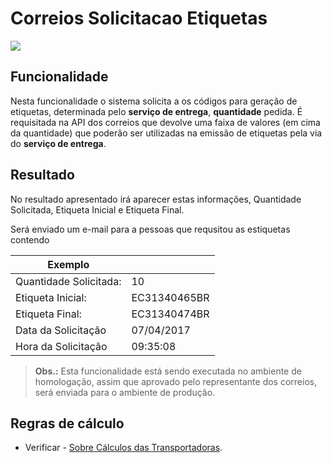# Correios Solicitacao Etiquetas

![](http://developers.connectparts.com.br/imagens/solicitacaoEtiquetas01.png)

## Funcionalidade

Nesta funcionalidade o sistema solicita a os códigos para geração de etiquetas, determinada pelo **serviço de entrega**, **quantidade** pedida. É requisitada na API dos correios que devolve uma faixa de valores \(em cima da quantidade\) que poderão ser utilizadas na emissão de etiquetas pela via do **serviço de entrega**.

## Resultado

No resultado apresentado irá aparecer estas informações, Quantidade Solicitada, Etiqueta Inicial e Etiqueta Final.

Será enviado um e-mail para a pessoas que requsitou as estiquetas contendo

| Exemplo |  |
| --- | --- |
| Quantidade Solicitada: | 10 |
| Etiqueta Inicial: | EC31340465BR |
| Etiqueta Final: | EC31340474BR |
| Data da Solicitação | 07/04/2017 |
| Hora da Solicitação | 09:35:08 |

> **Obs.:**  Esta funcionalidade está sendo executada no ambiente de homologação, assim que aprovado pelo representante dos correios, será enviada para o ambiente de produção.

## Regras de cálculo

* Verificar - [Sobre Cálculos das Transportadoras]().

